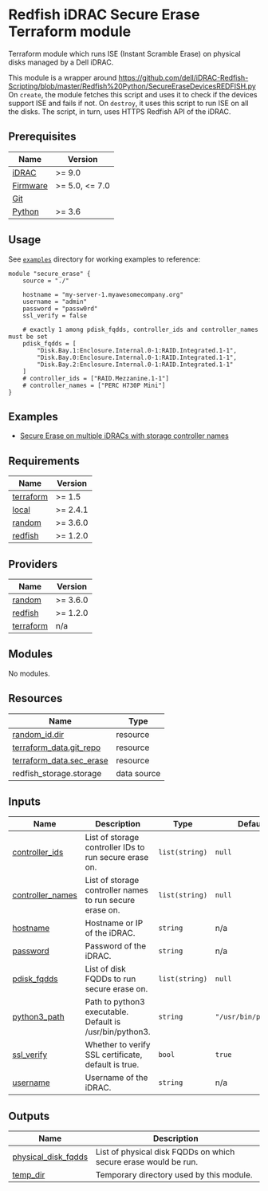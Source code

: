 <!--
Copyright (c) 2024 Dell Inc., or its subsidiaries. All Rights Reserved.

Licensed under the Mozilla Public License Version 2.0 (the "License");
you may not use this file except in compliance with the License.
You may obtain a copy of the License at

    http://mozilla.org/MPL/2.0/


Unless required by applicable law or agreed to in writing, software
distributed under the License is distributed on an "AS IS" BASIS,
WITHOUT WARRANTIES OR CONDITIONS OF ANY KIND, either express or implied.
See the License for the specific language governing permissions and
limitations under the License.
-->

# Redfish iDRAC Secure Erase Terraform module

Terraform module which runs ISE (Instant Scramble Erase) on physical disks managed by a Dell iDRAC.

This module is a wrapper around https://github.com/dell/iDRAC-Redfish-Scripting/blob/master/Redfish%20Python/SecureEraseDevicesREDFISH.py
On `create`, the module fetches this script and uses it to check if the devices support ISE and fails if not.
On `destroy`, it uses this script to run ISE on all the disks.
The script, in turn, uses HTTPS Redfish API of the iDRAC.

## Prerequisites

| Name | Version |
|------|---------|
| <a name="requirement_idrac"></a> [iDRAC](#requirement\_idrac) | >= 9.0 |
| <a name="requirement_idrac_firmware"></a> [Firmware](#requirement\_idrac_firmware) | >= 5.0, <= 7.0 |
| <a name="requirement_git"></a> [Git](#requirement\_git) |  |
| <a name="requirement_python"></a> [Python](#requirement\_python) | >= 3.6 |

## Usage

See [`examples`](../../examples) directory for working examples to reference:

```hcl
module "secure_erase" {
    source = "./"

    hostname = "my-server-1.myawesomecompany.org"
    username = "admin"
    password = "passw0rd"
    ssl_verify = false

    # exactly 1 among pdisk_fqdds, controller_ids and controller_names must be set
    pdisk_fqdds = [
        "Disk.Bay.1:Enclosure.Internal.0-1:RAID.Integrated.1-1",
        "Disk.Bay.0:Enclosure.Internal.0-1:RAID.Integrated.1-1",
        "Disk.Bay.2:Enclosure.Internal.0-1:RAID.Integrated.1-1"
    ]
    # controller_ids = ["RAID.Mezzanine.1-1"]
    # controller_names = ["PERC H730P Mini"]
}

```

## Examples

- [Secure Erase on multiple iDRACs with storage controller names](../../examples/secure-erase)

<!-- BEGIN_TF_DOCS -->
## Requirements

| Name | Version |
|------|---------|
| <a name="requirement_terraform"></a> [terraform](#requirement\_terraform) | >= 1.5 |
| <a name="requirement_local"></a> [local](#requirement\_local) | >= 2.4.1 |
| <a name="requirement_random"></a> [random](#requirement\_random) | >= 3.6.0 |
| <a name="requirement_redfish"></a> [redfish](#requirement\_redfish) | >= 1.2.0 |

## Providers

| Name | Version |
|------|---------|
| <a name="provider_random"></a> [random](#provider\_random) | >= 3.6.0 |
| <a name="provider_redfish"></a> [redfish](#provider\_redfish) | >= 1.2.0 |
| <a name="provider_terraform"></a> [terraform](#provider\_terraform) | n/a |

## Modules

No modules.

## Resources

| Name | Type |
|------|------|
| [random_id.dir](https://registry.terraform.io/providers/hashicorp/random/latest/docs/resources/id) | resource |
| [terraform_data.git_repo](https://registry.terraform.io/providers/hashicorp/terraform/latest/docs/resources/data) | resource |
| [terraform_data.sec_erase](https://registry.terraform.io/providers/hashicorp/terraform/latest/docs/resources/data) | resource |
| redfish_storage.storage | data source |

## Inputs

| Name | Description | Type | Default | Required |
|------|-------------|------|---------|:--------:|
| <a name="input_controller_ids"></a> [controller\_ids](#input\_controller\_ids) | List of storage controller IDs to run secure erase on. | `list(string)` | `null` | no |
| <a name="input_controller_names"></a> [controller\_names](#input\_controller\_names) | List of storage controller names to run secure erase on. | `list(string)` | `null` | no |
| <a name="input_hostname"></a> [hostname](#input\_hostname) | Hostname or IP of the iDRAC. | `string` | n/a | yes |
| <a name="input_password"></a> [password](#input\_password) | Password of the iDRAC. | `string` | n/a | yes |
| <a name="input_pdisk_fqdds"></a> [pdisk\_fqdds](#input\_pdisk\_fqdds) | List of disk FQDDs to run secure erase on. | `list(string)` | `null` | no |
| <a name="input_python3_path"></a> [python3\_path](#input\_python3\_path) | Path to python3 executable. Default is /usr/bin/python3. | `string` | `"/usr/bin/python3"` | no |
| <a name="input_ssl_verify"></a> [ssl\_verify](#input\_ssl\_verify) | Whether to verify SSL certificate, default is true. | `bool` | `true` | no |
| <a name="input_username"></a> [username](#input\_username) | Username of the iDRAC. | `string` | n/a | yes |

## Outputs

| Name | Description |
|------|-------------|
| <a name="output_physical_disk_fqdds"></a> [physical\_disk\_fqdds](#output\_physical\_disk\_fqdds) | List of physical disk FQDDs on which secure erase would be run. |
| <a name="output_temp_dir"></a> [temp\_dir](#output\_temp\_dir) | Temporary directory used by this module. |
<!-- END_TF_DOCS -->